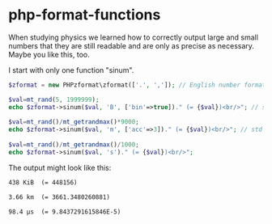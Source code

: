 # php-format-functions
When studying physics we learned how to correctly output large and small numbers that they are still readable and are only as precise as necessary. Maybe you like this, too.

I start with only one function "sinum".

```php
$zformat = new PHPzformat\zformat(['.', ',']); // English number format

$val=mt_rand(5, 1999999); 
echo $zformat->sinum($val, 'B', ['bin'=>true])." (= {$val})<br/>"; // set to binary instead of si prefices
 
$val=mt_rand()/mt_getrandmax()*9000; 
echo $zformat->sinum($val, 'm', ['acc'=>3])." (= {$val})<br/>"; // std accuracy = 3 digits
 
$val=mt_rand()/mt_getrandmax()/1000; 
echo $zformat->sinum($val, 's')." (= {$val})<br/>"; 
```

The output might look like this:

```html
438 KiB  (= 448156)

3.66 km  (= 3661.3480260881)

98.4 µs  (= 9.8437291615846E-5)
```

